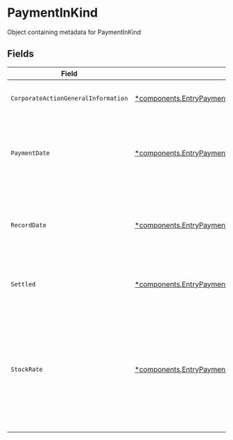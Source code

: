 # PaymentInKind

Object containing metadata for PaymentInKind


## Fields

| Field                                                                                                                                             | Type                                                                                                                                              | Required                                                                                                                                          | Description                                                                                                                                       | Example                                                                                                                                           |
| ------------------------------------------------------------------------------------------------------------------------------------------------- | ------------------------------------------------------------------------------------------------------------------------------------------------- | ------------------------------------------------------------------------------------------------------------------------------------------------- | ------------------------------------------------------------------------------------------------------------------------------------------------- | ------------------------------------------------------------------------------------------------------------------------------------------------- |
| `CorporateActionGeneralInformation`                                                                                                               | [*components.EntryPaymentInKindCorporateActionGeneralInformation](../../models/components/entrypaymentinkindcorporateactiongeneralinformation.md) | :heavy_minus_sign:                                                                                                                                | Common fields for corporate actions                                                                                                               |                                                                                                                                                   |
| `PaymentDate`                                                                                                                                     | [*components.EntryPaymentInKindPaymentDate](../../models/components/entrypaymentinkindpaymentdate.md)                                             | :heavy_minus_sign:                                                                                                                                | The anticipated payment date at the depository                                                                                                    | {<br/>"day": 14,<br/>"month": 5,<br/>"year": 2024<br/>}                                                                                           |
| `RecordDate`                                                                                                                                      | [*components.EntryPaymentInKindRecordDate](../../models/components/entrypaymentinkindrecorddate.md)                                               | :heavy_minus_sign:                                                                                                                                | The date on which positions are recorded in order to calculate entitlement                                                                        | {<br/>"day": 14,<br/>"month": 5,<br/>"year": 2024<br/>}                                                                                           |
| `Settled`                                                                                                                                         | [*components.EntryPaymentInKindSettled](../../models/components/entrypaymentinkindsettled.md)                                                     | :heavy_minus_sign:                                                                                                                                | Corresponds to the position's settled quantity                                                                                                    | {<br/>"value": "0.25"<br/>}                                                                                                                       |
| `StockRate`                                                                                                                                       | [*components.EntryPaymentInKindStockRate](../../models/components/entrypaymentinkindstockrate.md)                                                 | :heavy_minus_sign:                                                                                                                                | The rate (raw value, not a percentage, example: 50% will be .5 in this field) at which shares will be disbursed to the shareholder                | {<br/>"value": "0.25"<br/>}                                                                                                                       |
